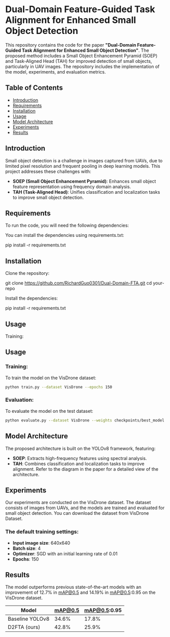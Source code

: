 # Dual-Domain Feature-Guided Task Alignment for Enhanced Small Object Detection

This repository contains the code for the paper **"Dual-Domain Feature-Guided Task Alignment for Enhanced Small Object Detection"**. The proposed method includes a Small Object Enhancement Pyramid (SOEP) and Task-Aligned Head (TAH) for improved detection of small objects, particularly in UAV images. The repository includes the implementation of the model, experiments, and evaluation metrics.

## Table of Contents
- [Introduction](#introduction)
- [Requirements](#requirements)
- [Installation](#installation)
- [Usage](#usage)
- [Model Architecture](#model-architecture)
- [Experiments](#experiments)
- [Results](#results)

## Introduction

Small object detection is a challenge in images captured from UAVs, due to limited pixel resolution and frequent pooling in deep learning models. This project addresses these challenges with:
- **SOEP (Small Object Enhancement Pyramid)**: Enhances small object feature representation using frequency domain analysis.
- **TAH (Task-Aligned Head)**: Unifies classification and localization tasks to improve small object detection.

## Requirements

To run the code, you will need the following dependencies:

You can install the dependencies using requirements.txt:

pip install -r requirements.txt

## Installation
Clone the repository:

git clone https://github.com/RichardGuo0301/Dual-Domain-FTA.git
cd your-repo

Install the dependencies:

pip install -r requirements.txt
## Usage
Training:

## Usage

### Training:

To train the model on the VisDrone dataset:

```bash
python train.py --dataset VisDrone --epochs 150
```
### Evaluation:

To evaluate the model on the test dataset:

```bash
python evaluate.py --dataset VisDrone --weights checkpoints/best_model.pth
```

## Model Architecture
The proposed architecture is built on the YOLOv8 framework, featuring:

- **SOEP**: Extracts high-frequency features using spectral analysis.
- **TAH**: Combines classification and localization tasks to improve alignment.
Refer to the diagram in the paper for a detailed view of the architecture.

## Experiments
Our experiments are conducted on the VisDrone dataset. The dataset consists of images from UAVs, and the models are trained and evaluated for small object detection. You can download the dataset from VisDrone Dataset.

### The default training settings:

- **Input image size**: 640x640
- **Batch size**: 4
- **Optimizer**: SGD with an initial learning rate of 0.01
- **Epochs**: 150

## Results
The model outperforms previous state-of-the-art models with an improvement of 12.7% in mAP@0.5 and 14.19% in mAP@0.5:0.95 on the VisDrone dataset.

| Model          | mAP@0.5 | mAP@0.5:0.95 |
|----------------|---------|--------------|
| Baseline YOLOv8| 34.6%   | 17.8%        |
| D2FTA (ours)   | 42.8%   | 25.9%        |
